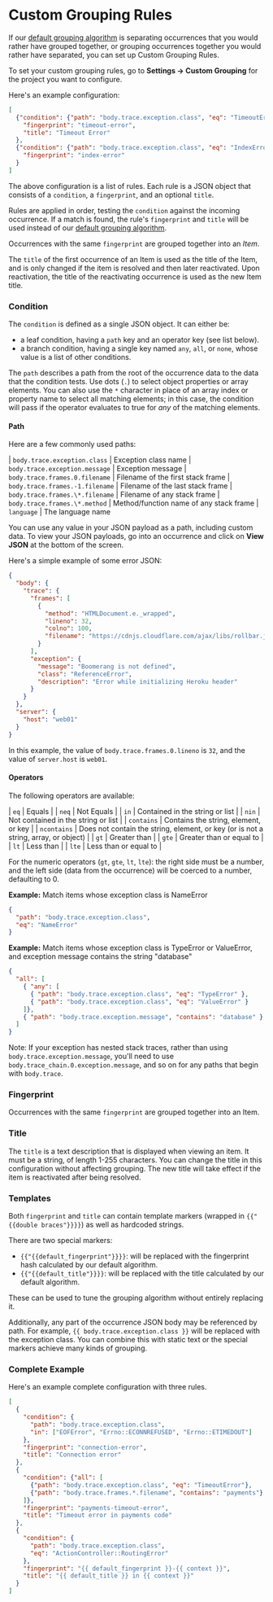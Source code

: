 # Custom Grouping Rules

If our [default grouping algorithm](https://rollbar.com/docs/grouping-algorithm/) is separating occurrences that you would rather have grouped together, or grouping occurrences together you would rather have separated, you can set up Custom Grouping Rules.

To set your custom grouping rules, go to **Settings -> Custom Grouping** for the project you want to configure.

Here's an example configuration:

```json
[
  {"condition": {"path": "body.trace.exception.class", "eq": "TimeoutError"},
    "fingerprint": "timeout-error",
    "title": "Timeout Error"
  },
  {"condition": {"path": "body.trace.exception.class", "eq": "IndexError"},
    "fingerprint": "index-error"
  }
]
```

The above configuration is a list of rules. Each rule is a JSON object that consists of a
`condition`, a `fingerprint`, and an optional `title`. 

Rules are applied in order, testing the `condition` against the incoming occurrence. If a match is
found, the rule's `fingerprint` and `title` will be used instead of our [default grouping algorithm](/docs/grouping-algorithm/).

Occurrences with the same `fingerprint` are grouped together into an _Item_. 

The `title` of the first occurrence of an Item is used as the title of the Item, and is only changed if the item is resolved and then later reactivated. Upon reactivation, the title of the reactivating occurrence is used as the new Item title.

### Condition

The `condition` is defined as a single JSON object. It can either be:

-   a leaf condition, having a `path` key and an operator key (see list
    below).
-   a branch condition, having a single key named `any`, `all`, or
    `none`, whose value is a list of other conditions.

The `path` describes a path from the root of the occurrence data to the
data that the condition tests. Use dots (`.`) to select object
properties or array elements. You can also use the `*` character in
place of an array index or property name to select all matching
elements; in this case, the condition will pass if the operator
evaluates to true for *any* of the matching elements.

#### Path

Here are a few commonly used paths:

| `body.trace.exception.class` | Exception class name
| `body.trace.exception.message` | Exception message
| `body.trace.frames.0.filename` | Filename of the first stack frame
| `body.trace.frames.-1.filename` | Filename of the last stack frame
| `body.trace.frames.\*.filename` | Filename of any stack frame
| `body.trace.frames.\*.method` | Method/function name of any stack frame
| `language` | The language name

You can use any value in your JSON payload as a path, including custom data.  To view your JSON payloads, go into an occurrence and click on **View JSON** at the bottom of the screen.

Here's a simple example of some error JSON:

```json
{
  "body": {
    "trace": {
      "frames": [
        {
          "method": "HTMLDocument.e._wrapped", 
          "lineno": 32, 
          "colno": 100, 
          "filename": "https://cdnjs.cloudflare.com/ajax/libs/rollbar.js/1.9.3/rollbar.min.js"
        }
      ], 
      "exception": {
        "message": "Boomerang is not defined", 
        "class": "ReferenceError", 
        "description": "Error while initializing Heroku header"
      }
    }
  },
  "server": {
    "host": "web01"
  }
}
```
In this example, the value of `body.trace.frames.0.lineno` is `32`, and the value of `server.host` is `web01`. 

#### Operators

The following operators are available:

| `eq` | Equals |
| `neq` | Not Equals |
| `in` | Contained in the string or list |
| `nin` | Not contained in the string or list |
| `contains` | Contains the string, element, or key |
| `ncontains` | Does not contain the string, element, or key (or is not a string, array, or object) |
| `gt` | Greater than |
| `gte` | Greater than or equal to |
| `lt` | Less than |
| `lte` | Less than or equal to |

For the numeric operators (`gt`, `gte`, `lt`, `lte`): the right side must be a
number, and the left side (data from the occurrence) will be coerced to
a number, defaulting to 0.

**Example:** Match items whose exception class is NameError

```json
{
  "path": "body.trace.exception.class",
  "eq": "NameError"
}
```

**Example:** Match items whose exception class is TypeError or
ValueError, and exception message contains the string "database"

```json
{
  "all": [
    { "any": [
      { "path": "body.trace.exception.class", "eq": "TypeError" },
      { "path": "body.trace.exception.class", "eq": "ValueError" }
    ]},
    { "path": "body.trace.exception.message", "contains": "database" }
  ]
}
```

Note: If your exception has nested stack traces, rather than using `body.trace.exception.message`, you'll need to use `body.trace_chain.0.exception.message`, and so on for any paths that begin with `body.trace`. 

### Fingerprint

Occurrences with the same `fingerprint` are grouped together into an Item.

### Title

The `title` is a text description that is displayed when viewing an item.  It must be a string, of length 1-255 characters. You can change the title in this configuration without affecting grouping. The new title will take effect if the item is reactivated after being resolved.

### Templates

Both `fingerprint` and `title` can contain template markers (wrapped in
`{{"{{double braces"}}}}`) as well as hardcoded strings.

There are two special markers:

-   `{{"{{default_fingerprint"}}}}`: will be replaced with the fingerprint
    hash calculated by our default algorithm.
-   `{{"{{default_title"}}}}`: will be replaced with the title calculated by
    our default algorithm.

These can be used to tune the grouping algorithm without entirely
replacing it.

Additionally, any part of the occurrence JSON body may be referenced by
path. For example, `{{ body.trace.exception.class }}` will be replaced
with the exception class. You can combine this with static text or the
special markers achieve many kinds of grouping.

### Complete Example

Here's an example complete configuration with three rules.

```json
[
  { 
    "condition": {
      "path": "body.trace.exception.class",
      "in": ["EOFError", "Errno::ECONNREFUSED", "Errno::ETIMEDOUT"]
    },
    "fingerprint": "connection-error",
    "title": "Connection error"
  },
  { 
    "condition": {"all": [
      {"path": "body.trace.exception.class", "eq": "TimeoutError"},
      {"path": "body.trace.frames.*.filename", "contains": "payments"}
    ]},
    "fingerprint": "payments-timeout-error",
    "title": "Timeout error in payments code"
  },
  {
    "condition": {
      "path": "body.trace.exception.class",
      "eq": "ActionController::RoutingError"
    },
    "fingerprint": "{{ default_fingerprint }}-{{ context }}",
    "title": "{{ default_title }} in {{ context }}"
  }
]
```
